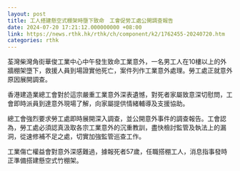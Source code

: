 ```yaml
---
layout: post
title: 工人搭建懸空式棚架時墮下致命　工會促勞工處公開調查報告
date: 2024-07-20 17:21:12.000000000 +08:00
link: https://news.rthk.hk/rthk/ch/component/k2/1762455-20240720.htm
categories: rthk
---
```


荃灣柴灣角街華俊工業中心中午發生致命工業意外，一名男工人在10樓以上的外牆棚架墮下，救援人員到場證實他死亡，案件列作工業意外處理。勞工處正就意外原因展開調查。

香港建造業總工會對於這宗嚴重工業意外深表遺憾，對死者家屬致意深切慰問，工會即時派員到達意外現場了解，向家屬提供情緒輔導及支援協助。

總工會強烈要求勞工處即時展開深入調查，並公開意外事件的調查報告。工會認為，勞工處必須認真汲取各宗工業意外的沉重教訓，盡快檢討監管及執法上的漏洞，從速修補不足之處，切實加強監管巡查工作。

工業傷亡權益會對意外深感難過，據報死者57歲，任職搭棚工人，消息指事發時正準備搭建懸空式竹棚架。
